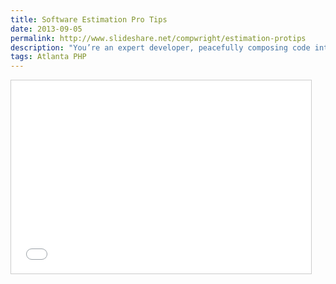 ```yaml
---
title: Software Estimation Pro Tips
date: 2013-09-05
permalink: http://www.slideshare.net/compwright/estimation-protips
description: "You’re an expert developer, peacefully composing code into a profoundly elegant masterpiece, when suddenly your boss rushes in with the Next Big Idea that will Revolutionize The Way People Use The Internet. He’s on his way to pitch to a VC, and stops by to describe the Idea in excited terms. After a 30 second elevator pitch, he pops the question: “So, Ricky, how long do you think it will take to build this thing-a-ma-bob?” What do you say? In this presentation, Jonathon Hill presents ten Pro Tips that will cover your back, save your job, and keep your boss’s shirt."
tags: Atlanta PHP
---
```


<iframe src="//www.slideshare.net/slideshow/embed_code/key/uakj9iBqTjNWRw" width="480" height="309" frameborder="0" marginwidth="0" marginheight="0" scrolling="no" style="border:1px solid #CCC; border-width:1px; margin-bottom:5px; max-width: 100%;" allowfullscreen></iframe>
